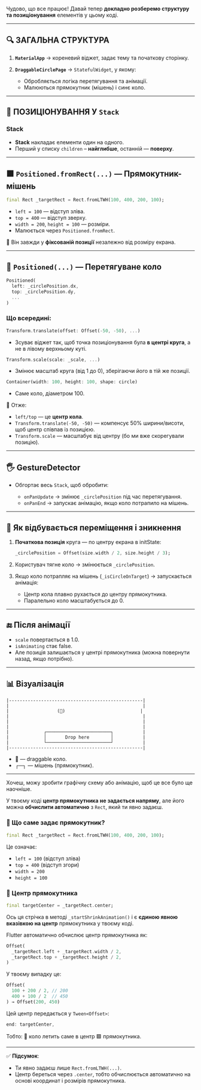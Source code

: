 Чудово, що все працює! Давай тепер **докладно розберемо структуру та позиціонування** елементів у цьому коді.

---

## 🔍 ЗАГАЛЬНА СТРУКТУРА

1. **`MaterialApp`** → кореневий віджет, задає тему та початкову сторінку.
2. **`DraggableCirclePage`** → `StatefulWidget`, у якому:

   * Обробляється логіка перетягування та анімації.
   * Малюються прямокутник (мішень) і синє коло.

---

## 🧱 ПОЗИЦІОНУВАННЯ У `Stack`

### Stack

* **Stack** накладає елементи один на одного.
* Перший у списку `children` – **найглибше**, останній — **поверху**.

---

## 🟩 `Positioned.fromRect(...)` — Прямокутник-мішень

```dart
final Rect _targetRect = Rect.fromLTWH(100, 400, 200, 100);
```

* `left = 100` — відступ зліва.
* `top = 400` — відступ зверху.
* `width = 200`, `height = 100` — розміри.
* Малюється через `Positioned.fromRect`.

📌 Він завжди у **фіксованій позиції** незалежно від розміру екрана.

---

## 🔵 `Positioned(...)` — Перетягуване коло

```dart
Positioned(
  left: _circlePosition.dx,
  top: _circlePosition.dy,
  ...
)
```

### Що всередині:

```dart
Transform.translate(offset: Offset(-50, -50), ...)
```

* Зсуває віджет так, щоб точка позиціонування була **в центрі круга**, а не в лівому верхньому куті.

```dart
Transform.scale(scale: _scale, ...)
```

* Змінює масштаб круга (від 1 до 0), зберігаючи його в тій же позиції.

```dart
Container(width: 100, height: 100, shape: circle)
```

* Саме коло, діаметром 100.

🧠 Отже:

* `left/top` — це **центр кола**.
* `Transform.translate(-50, -50)` — компенсує 50% ширини/висоти, щоб центр співпав із позицією.
* `Transform.scale` — масштабує від центру (бо ми вже скорегували позицію).

---

## 🖐 GestureDetector

* Обгортає весь `Stack`, щоб обробити:

  * `onPanUpdate` → змінює `_circlePosition` під час перетягування.
  * `onPanEnd` → запускає анімацію, якщо коло потрапило на мішень.

---

## 📐 Як відбувається переміщення і зникнення

1. **Початкова позиція** круга — по центру екрана в initState:

   ```dart
   _circlePosition = Offset(size.width / 2, size.height / 3);
   ```

2. Користувач тягне коло → змінюється `_circlePosition`.

3. Якщо коло потрапляє на мішень (`_isCircleOnTarget`) → запускається анімація:

   * Центр кола плавно рухається до центру прямокутника.
   * Паралельно коло масштабується до 0.

---

## 🔚 Після анімації

* `scale` повертається в 1.0.
* `isAnimating` стає false.
* Але позиція залишається у центрі прямокутника (можна повернути назад, якщо потрібно).

---

## 📊 Візуалізація

```
|--------------------------------------------------|
|                                                  |
|                  (🔵)                            |
|                                                  |
|                                                  |
|                                                  |
|             ┌────────────────────────┐           |
|             │       Drop here        │           |
|             └────────────────────────┘           |
|--------------------------------------------------|
```

* 🔵 — draggable коло.
* ┌─┐ — мішень (прямокутник).

---

Хочеш, можу зробити графічну схему або анімацію, щоб це все було ще наочніше.




У твоєму коді **центр прямокутника** **не задається напряму**, але його можна **обчислити автоматично** з `Rect`, який ти явно задаєш.

### 📌 Що саме задає прямокутник?

```dart
final Rect _targetRect = Rect.fromLTWH(100, 400, 200, 100);
```

Це означає:

* `left = 100` (відступ зліва)
* `top = 400` (відступ згори)
* `width = 200`
* `height = 100`

### 📍 Центр прямокутника

```dart
final targetCenter = _targetRect.center;
```

Ось ця стрічка в методі `_startShrinkAnimation()` і є **єдиною явною вказівкою на центр** прямокутника у твоєму коді.

Flutter автоматично обчислює центр прямокутника як:

```dart
Offset(
  _targetRect.left + _targetRect.width / 2,
  _targetRect.top + _targetRect.height / 2,
)
```

У твоєму випадку це:

```dart
Offset(
  100 + 200 / 2, // 200
  400 + 100 / 2  // 450
) → Offset(200, 450)
```

Цей центр передається у `Tween<Offset>`:

```dart
end: targetCenter,
```

Тобто: 🔵 коло летить саме в центр 🟩 прямокутника.

---

✅ **Підсумок**:

* Ти явно задаєш лише `Rect.fromLTWH(...)`.
* Центр береться через `.center`, тобто обчислюється автоматично на основі координат і розмірів прямокутника.
